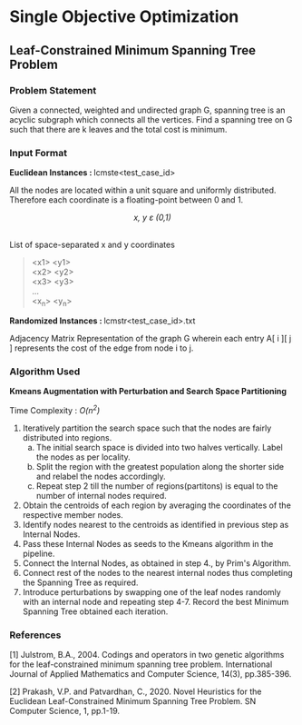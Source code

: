 <h1>Single Objective Optimization</h1>
<h2>Leaf-Constrained Minimum Spanning Tree Problem</h2>
<div>
<h3>Problem Statement</h3>
<p>Given a connected, weighted and undirected graph G, spanning tree is an acyclic subgraph which connects all the vertices. Find a spanning tree on G such that there are k leaves and the total cost is minimum.</p>
</div>

<div>
<h3>Input Format</h3>

<b>Euclidean Instances : </b> lcmste\<test_case_id>

All the nodes are located within a unit square and uniformly distributed. Therefore each coordinate is a floating-point between 0 and 1.

<center><i> x, y &epsilon; (0,1) </i></center><br>

List of space-separated x and y coordinates

> \<x1> \<y1> <br>
> \<x2> \<y2> <br>
> \<x3> \<y3> <br>
> ... <br>
> \<x<sub>n</sub>> \<y<sub>n</sub>> <br>

<b>Randomized Instances : </b> lcmstr\<test_case_id>.txt

Adjacency Matrix Representation of the graph G wherein each entry A[ i ][ j ] represents the cost of the edge from node i to j.

</div>

<h3>Algorithm Used</h3>

<b>Kmeans Augmentation with Perturbation and Search Space Partitioning</b>

Time Complexity : <i>O(n<sup>2</sup>)</i>

<ol>
<li>Iteratively partition the search space such that the nodes are fairly distributed into regions.
<ol type='a'>
<li>The initial search space is divided into two halves vertically. Label the nodes as per locality.</li>
<li>Split the region with the greatest population along the shorter side and relabel the nodes accordingly.</li>
<li>Repeat step 2 till the number of regions(partitons) is equal to the number of internal nodes required.</li>
</ol>
</li>
<li>Obtain the centroids of each region by averaging the coordinates of the respective member nodes.</li> 
<li>Identify nodes nearest to the centroids as identified in previous step as Internal Nodes.</li>
<li>Pass these Internal Nodes as seeds to the Kmeans algorithm in the pipeline.</li>
<li>Connect the Internal Nodes, as obtained in step 4., by Prim's Algorithm.</li>
<li>Connect rest of the nodes to the nearest internal nodes thus completing the Spanning Tree as required.</li>
<li>Introduce perturbations by swapping one of the leaf nodes randomly with an internal node and repeating step 4-7. Record the best Minimum Spanning Tree obtained each iteration.</li>
</ol>

<h3>References</h3>

[1] Julstrom, B.A., 2004. Codings and operators in two genetic algorithms for the leaf-constrained minimum spanning tree problem. International Journal of Applied Mathematics and Computer Science, 14(3), pp.385-396.

[2] Prakash, V.P. and Patvardhan, C., 2020. Novel Heuristics for the Euclidean Leaf-Constrained Minimum Spanning Tree Problem. SN Computer Science, 1, pp.1-19.